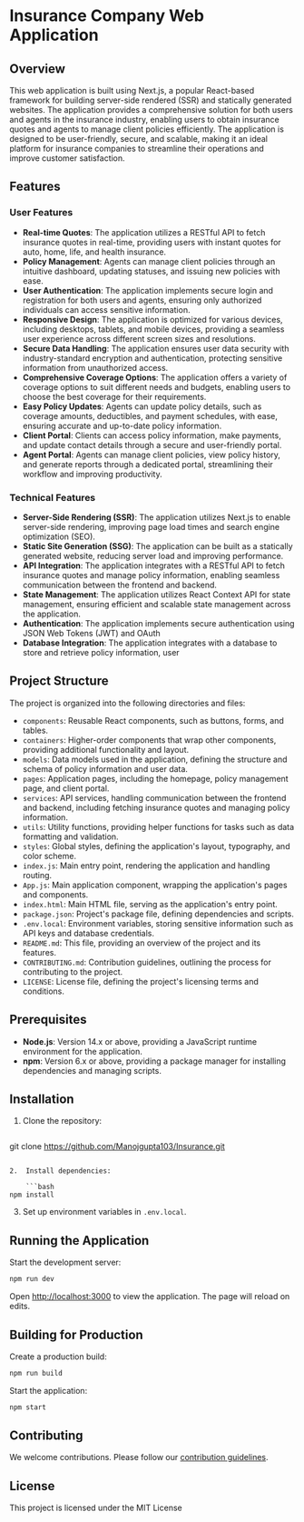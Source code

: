 **Insurance Company Web Application**
=====================================

**Overview**
------------

This web application is built using Next.js, a popular React-based framework for building server-side rendered (SSR) and statically generated websites. 
The application provides a comprehensive solution for both users and agents in the insurance industry, enabling users to obtain insurance quotes and agents to manage client policies efficiently.
The application is designed to be user-friendly, secure, and scalable, making it an ideal platform for insurance companies to streamline their operations and improve customer satisfaction.

**Features**
------------

### User Features

*   **Real-time Quotes**: The application utilizes a RESTful API to fetch insurance quotes in real-time, providing users with instant quotes for auto, home, life, and health insurance.
*   **Policy Management**: Agents can manage client policies through an intuitive dashboard, updating statuses, and issuing new policies with ease.
*   **User  Authentication**: The application implements secure login and registration for both users and agents, ensuring only authorized individuals can access sensitive information.
*   **Responsive Design**: The application is optimized for various devices, including desktops, tablets, and mobile devices, providing a seamless user experience across different screen sizes and resolutions.
*   **Secure Data Handling**: The application ensures user data security with industry-standard encryption and authentication, protecting sensitive information from unauthorized access.
*   **Comprehensive Coverage Options**: The application offers a variety of coverage options to suit different needs and budgets, enabling users to choose the best coverage for their requirements.
*   **Easy Policy Updates**: Agents can update policy details, such as coverage amounts, deductibles, and payment schedules, with ease, ensuring accurate and up-to-date policy information.
*   **Client Portal**: Clients can access policy information, make payments, and update contact details through a secure and user-friendly portal.
*   **Agent Portal**: Agents can manage client policies, view policy history, and generate reports through a dedicated portal, streamlining their workflow and improving productivity.

### Technical Features

*   **Server-Side Rendering (SSR)**: The application utilizes Next.js to enable server-side rendering, improving page load times and search engine optimization (SEO).
*   **Static Site Generation (SSG)**: The application can be built as a statically generated website, reducing server load and improving performance.
*   **API Integration**: The application integrates with a RESTful API to fetch insurance quotes and manage policy information, enabling seamless communication between the frontend and backend.
*   **State Management**: The application utilizes React Context API for state management, ensuring efficient and scalable state management across the application.
*   **Authentication**: The application implements secure authentication using JSON Web Tokens (JWT) and OAuth
*   **Database Integration**: The application integrates with a database to store and retrieve policy information, user

**Project Structure**
---------------------

The project is organized into the following directories and files:

*   `components`: Reusable React components, such as buttons, forms, and tables.
*   `containers`: Higher-order components that wrap other components, providing additional functionality and layout.
*   `models`: Data models used in the application, defining the structure and schema of policy information and user data.
*   `pages`: Application pages, including the homepage, policy management page, and client portal.
*   `services`: API services, handling communication between the frontend and backend, including fetching insurance quotes and managing policy information.
*   `utils`: Utility functions, providing helper functions for tasks such as data formatting and validation.
*   `styles`: Global styles, defining the application's layout, typography, and color scheme.
*   `index.js`: Main entry point, rendering the application and handling routing.
*   `App.js`: Main application component, wrapping the application's pages and components.
*   `index.html`: Main HTML file, serving as the application's entry point.
*   `package.json`: Project's package file, defining dependencies and scripts.
*   `.env.local`: Environment variables, storing sensitive information such as API keys and database credentials.
*   `README.md`: This file, providing an overview of the project and its features.
*   `CONTRIBUTING.md`: Contribution guidelines, outlining the process for contributing to the project.
*   `LICENSE`: License file, defining the project's licensing terms and conditions.

**Prerequisites**
-----------------

*   **Node.js**: Version 14.x or above, providing a JavaScript runtime environment for the application.
*   **npm**: Version 6.x or above, providing a package manager for installing dependencies and managing scripts.

**Installation**
--------------

1.  Clone the repository:

    ```bash
git clone https://github.com/Manojgupta103/Insurance.git
```

2.  Install dependencies:

    ```bash
npm install
```

3.  Set up environment variables in `.env.local`.

**Running the Application**
---------------------------

Start the development server:

```bash
npm run dev
```

Open [http://localhost:3000](http://localhost:3000) to view the application. The page will reload on edits.

**Building for Production**
---------------------------

Create a production build:

```bash
npm run build
```

Start the application:

```bash
npm start
```

**Contributing**
--------------

We welcome contributions. Please follow our [contribution guidelines](CONTRIBUTING.md).

**License**
----------

This project is licensed under the MIT License